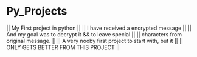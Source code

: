 # Py_Projects


|| My First project in python                        ||
|| I have received a encrypted message               ||
|| And my goal was to decrypt it && to leave special ||
|| characters from original message.                 ||
|| A very nooby first project to start with, but it  ||
||        ONLY GETS BETTER FROM THIS PROJECT         ||

